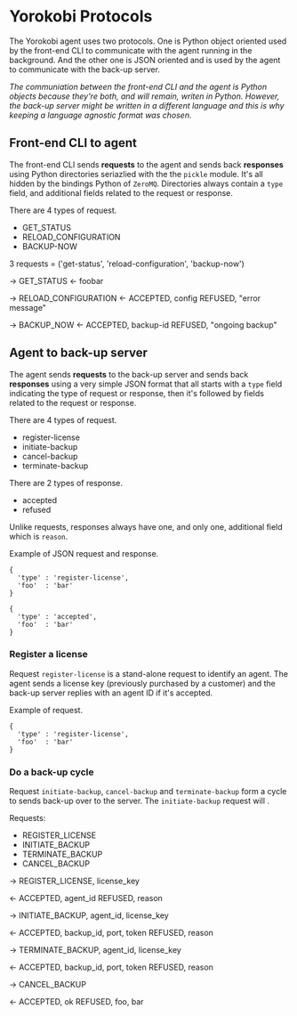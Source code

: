 # Yorokobi Protocols

The Yorokobi agent uses two protocols. One is Python object oriented used by the front-end CLI to communicate with the agent running in the background. And the other one is JSON oriented and is used by the agent to communicate with the back-up server.

*The communiation between the front-end CLI and the agent is Python objects because they're both, and will remain, writen in Python. However, the back-up server might be written in a different language and this is why keeping a language agnostic format was chosen.*

## Front-end CLI to agent

The front-end CLI sends **requests** to the agent and sends back **responses** using Python directories seriazlied with the the `pickle` module. It's all hidden by the bindings Python of `ZeroMQ`. Directories always contain a `type` field, and additional fields related to the request or response.

There are 4 types of request.

* GET_STATUS
* RELOAD_CONFIGURATION
* BACKUP-NOW

3 requests = ('get-status', 'reload-configuration', 'backup-now')

->
GET_STATUS
<-
foobar



->
RELOAD_CONFIGURATION
<-
ACCEPTED, config
REFUSED, "error message"


->
BACKUP_NOW
<-
ACCEPTED, backup-id
REFUSED, "ongoing backup"

## Agent to back-up server

The agent sends **requests** to the back-up server and sends back **responses** using a very simple JSON format that all starts with a `type` field indicating the type of request or response, then it's followed by fields related to the request or response.

There are 4 types of request.

* register-license
* initiate-backup
* cancel-backup
* terminate-backup

There are 2 types of response.

* accepted
* refused

Unlike requests, responses always have one, and only one, additional field which is `reason`.

Example of JSON request and response.

```
{
  'type' : 'register-license',
  'foo'  : 'bar'
}
```

```
{
  'type' : 'accepted',
  'foo'  : 'bar'
}
```

### Register a license

Request `register-license` is a stand-alone request to identify an agent. The agent sends a license key (previously purchased by a customer) and the back-up server replies with an agent ID if it's accepted.


Example of request.

```
{
  'type' : 'register-license',
  'foo'  : 'bar'
}
```

### Do a back-up cycle

Request `initiate-backup`, `cancel-backup` and `terminate-backup` form a cycle to sends back-up over to the server. The `initiate-backup` 
request will .

Requests:

* REGISTER_LICENSE
* INITIATE_BACKUP
* TERMINATE_BACKUP
* CANCEL_BACKUP


->
REGISTER_LICENSE, license_key

<-
ACCEPTED, agent_id
REFUSED, reason


->
INITIATE_BACKUP, agent_id, license_key

<-
ACCEPTED, backup_id, port, token
REFUSED, reason



->
TERMINATE_BACKUP, agent_id, license_key

<-
ACCEPTED, backup_id, port, token
REFUSED, reason


->
CANCEL_BACKUP

<-
ACCEPTED, ok
REFUSED, foo, bar

